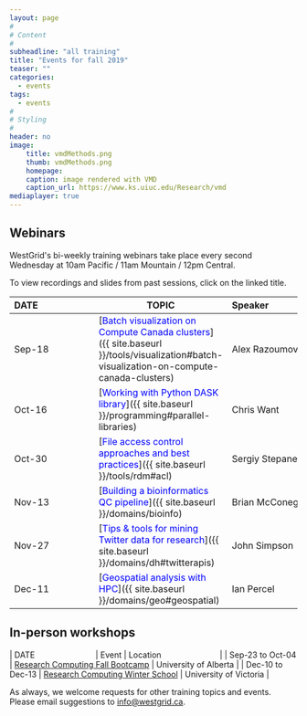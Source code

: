 ```yaml
---
layout: page
#
# Content
#
subheadline: "all training"
title: "Events for fall 2019"
teaser: ""
categories:
  - events
tags:
  - events
#
# Styling
#
header: no
image:
    title: vmdMethods.png
    thumb: vmdMethods.png
    homepage:
    caption: image rendered with VMD
    caption_url: https://www.ks.uiuc.edu/Research/vmd
mediaplayer: true
---
```


<!-- For more information on each session, or to register, click on the links below. -->

<!-- ========================================================================================== -->

## Webinars

WestGrid's bi-weekly training webinars take place every second Wednesday at 10am Pacific / 11am Mountain
/ 12pm Central.

To view recordings and slides from past sessions, click on the linked title.

| DATE&nbsp;&nbsp;&nbsp;&nbsp;&nbsp;&nbsp;&nbsp;&nbsp;&nbsp;&nbsp;&nbsp;&nbsp;&nbsp;&nbsp;&nbsp;&nbsp;&nbsp;&nbsp;&nbsp;&nbsp;&nbsp; | TOPIC | Speaker&nbsp;&nbsp;&nbsp;&nbsp;&nbsp;&nbsp;&nbsp;&nbsp;&nbsp;&nbsp;&nbsp;&nbsp;&nbsp;&nbsp;&nbsp;&nbsp;&nbsp;&nbsp;&nbsp;&nbsp;&nbsp;&nbsp;&nbsp;&nbsp;&nbsp;&nbsp;&nbsp; |
| ------------- | --------------- | ----------------- |
| Sep-18 | [<span style="color:blue">Batch visualization on Compute Canada clusters</span>]({{ site.baseurl }}/tools/visualization#batch-visualization-on-compute-canada-clusters) | Alex Razoumov |
| Oct-16 | [<span style="color:blue">Working with Python DASK library</span>]({{ site.baseurl }}/programming#parallel-libraries) | Chris Want |
| Oct-30 | [<span style="color:blue">File access control approaches and best practices</span>]({{ site.baseurl }}/tools/rdm#acl) | Sergiy Stepanenko |
| Nov-13 | [<span style="color:blue">Building a bioinformatics QC pipeline</span>]({{ site.baseurl }}/domains/bioinfo) | Brian McConeghy |
| Nov-27 | [<span style="color:blue">Tips & tools for mining Twitter data for research</span>]({{ site.baseurl }}/domains/dh#twitterapis) | John Simpson |
| Dec-11 | [<span style="color:blue">Geospatial analysis with HPC</span>]({{ site.baseurl }}/domains/geo#geospatial) | Ian Percel |

<!-- | TBD | Introduction to Machine Learning tools on CC clusters || -->

<!-- this page http://bit.ly/wg2019b -->
<!-- still available: Oct-02 -->

<!-- Oct-30 webinar will review access control approaches and best practices aimed at PIs with a team -->
<!-- that might have varying file sharing requirements. -->

<!-- ========================================================================================== -->

## In-person workshops

| DATE&nbsp;&nbsp;&nbsp;&nbsp;&nbsp;&nbsp;&nbsp;&nbsp;&nbsp;&nbsp;&nbsp;&nbsp;&nbsp;&nbsp;&nbsp;&nbsp;&nbsp;&nbsp;&nbsp;&nbsp;&nbsp;&nbsp;&nbsp;&nbsp;&nbsp;&nbsp; | Event | Location&nbsp;&nbsp;&nbsp;&nbsp;&nbsp;&nbsp;&nbsp;&nbsp;&nbsp;&nbsp;&nbsp;&nbsp;&nbsp;&nbsp;&nbsp;&nbsp;&nbsp;&nbsp;&nbsp;&nbsp;&nbsp;&nbsp;&nbsp;&nbsp;&nbsp; |
| Sep-23 to Oct-04 | [Research Computing Fall Bootcamp](https://ist.ualberta.ca/blog/news/get-ready-research-computing-fall-bootcamp) | University of Alberta |
| Dec-10 to Dec-13 | [Research Computing Winter School](https://www.eventbrite.ca/e/westgrid-research-computing-winter-school-university-of-victoria-registration-72872185669) | University of Victoria |

<!-- ========================================================================================== -->

As always, we welcome requests for other training topics and events. Please email suggestions to
info@westgrid.ca.
